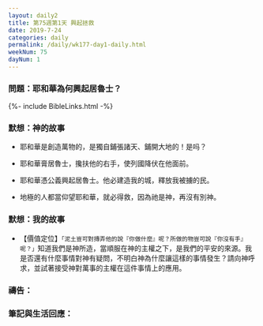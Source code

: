 ```yaml
---
layout: daily2
title: 第75週第1天 興起拯救
date: 2019-7-24
categories: daily
permalink: /daily/wk177-day1-daily.html
weekNum: 75
dayNum: 1
---
```


### 問題：耶和華為何興起居魯士？

{%- include BibleLinks.html -%}

### 默想：神的故事
+ 耶和華是創造萬物的，是獨自鋪張諸天、鋪開大地的！是吗？

+ 耶和華膏居魯士，攙扶他的右手，使列國降伏在他面前。

+ 耶和華憑公義興起居魯士。他必建造我的城，釋放我被擄的民。

+ 地極的人都當仰望耶和華，就必得救，因為祂是神，再沒有別神。


### 默想：我的故事
+ 【價值定位】`「泥土豈可對摶弄他的說『你做什麼』呢？所做的物豈可說『你沒有手』呢？」`知道我們是神所造，當順服在神的主權之下，是我們的平安的來源。我是否還有什麼事情對神有疑問，不明白神為什麼讓這樣的事情發生？請向神呼求，並試著接受神對萬事的主權在這件事情上的應用。


### 禱告：

### 筆記與生活回應：

